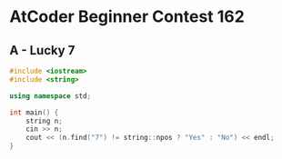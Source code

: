 # AtCoder Beginner Contest 162
## A - Lucky 7
```cpp
#include <iostream>
#include <string>

using namespace std;

int main() {
    string n;
    cin >> n;
    cout << (n.find("7") != string::npos ? "Yes" : "No") << endl;
}
```
